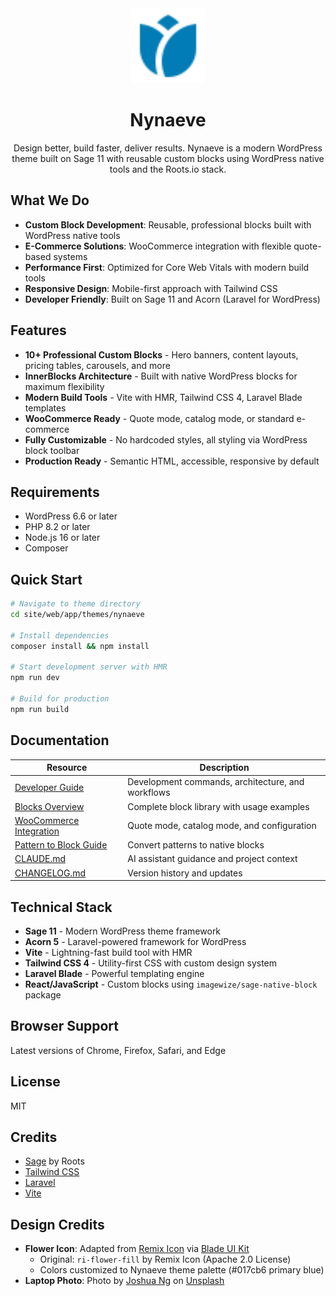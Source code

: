 <div align="center">
  <img src="resources/images/nynaeve-logo-primary.svg" alt="Nynaeve Theme" width="120" height="120">

  # Nynaeve
</div>
<div align="center">
Design better, build faster, deliver results. Nynaeve is a modern WordPress theme built on Sage 11 with reusable custom blocks using WordPress native tools and the Roots.io stack.
</div>

## What We Do

- **Custom Block Development**: Reusable, professional blocks built with WordPress native tools
- **E-Commerce Solutions**: WooCommerce integration with flexible quote-based systems
- **Performance First**: Optimized for Core Web Vitals with modern build tools
- **Responsive Design**: Mobile-first approach with Tailwind CSS
- **Developer Friendly**: Built on Sage 11 and Acorn (Laravel for WordPress)

## Features

- **10+ Professional Custom Blocks** - Hero banners, content layouts, pricing tables, carousels, and more
- **InnerBlocks Architecture** - Built with native WordPress blocks for maximum flexibility
- **Modern Build Tools** - Vite with HMR, Tailwind CSS 4, Laravel Blade templates
- **WooCommerce Ready** - Quote mode, catalog mode, or standard e-commerce
- **Fully Customizable** - No hardcoded styles, all styling via WordPress block toolbar
- **Production Ready** - Semantic HTML, accessible, responsive by default

## Requirements

- WordPress 6.6 or later
- PHP 8.2 or later
- Node.js 16 or later
- Composer

## Quick Start

```bash
# Navigate to theme directory
cd site/web/app/themes/nynaeve

# Install dependencies
composer install && npm install

# Start development server with HMR
npm run dev

# Build for production
npm run build
```

## Documentation

| Resource | Description |
| --- | --- |
| [Developer Guide](docs/DEV.md) | Development commands, architecture, and workflows |
| [Blocks Overview](docs/BLOCKS.md) | Complete block library with usage examples |
| [WooCommerce Integration](docs/WOOCOMMERCE.md) | Quote mode, catalog mode, and configuration |
| [Pattern to Block Guide](docs/PATTERN-TO-NATIVE-BLOCK.md) | Convert patterns to native blocks |
| [CLAUDE.md](CLAUDE.md) | AI assistant guidance and project context |
| [CHANGELOG.md](CHANGELOG.md) | Version history and updates |

## Technical Stack

- **Sage 11** - Modern WordPress theme framework
- **Acorn 5** - Laravel-powered framework for WordPress
- **Vite** - Lightning-fast build tool with HMR
- **Tailwind CSS 4** - Utility-first CSS with custom design system
- **Laravel Blade** - Powerful templating engine
- **React/JavaScript** - Custom blocks using `imagewize/sage-native-block` package

## Browser Support

Latest versions of Chrome, Firefox, Safari, and Edge

## License

MIT

## Credits

- [Sage](https://roots.io/sage/) by Roots
- [Tailwind CSS](https://tailwindcss.com/)
- [Laravel](https://laravel.com/)
- [Vite](https://vitejs.dev/)

## Design Credits

- **Flower Icon**: Adapted from [Remix Icon](https://remixicon.com/) via [Blade UI Kit](https://blade-ui-kit.com/blade-icons/ri-flower-fill)
  - Original: `ri-flower-fill` by Remix Icon (Apache 2.0 License)
  - Colors customized to Nynaeve theme palette (#017cb6 primary blue)
- **Laptop Photo**: Photo by [Joshua Ng](https://unsplash.com/@notsurewhyinamedmyselfthiss) on [Unsplash](https://unsplash.com/photos/macbook-pro-turned-on-displaying-red-blue-and-yellow-lights-1sSfrozgiFk)
